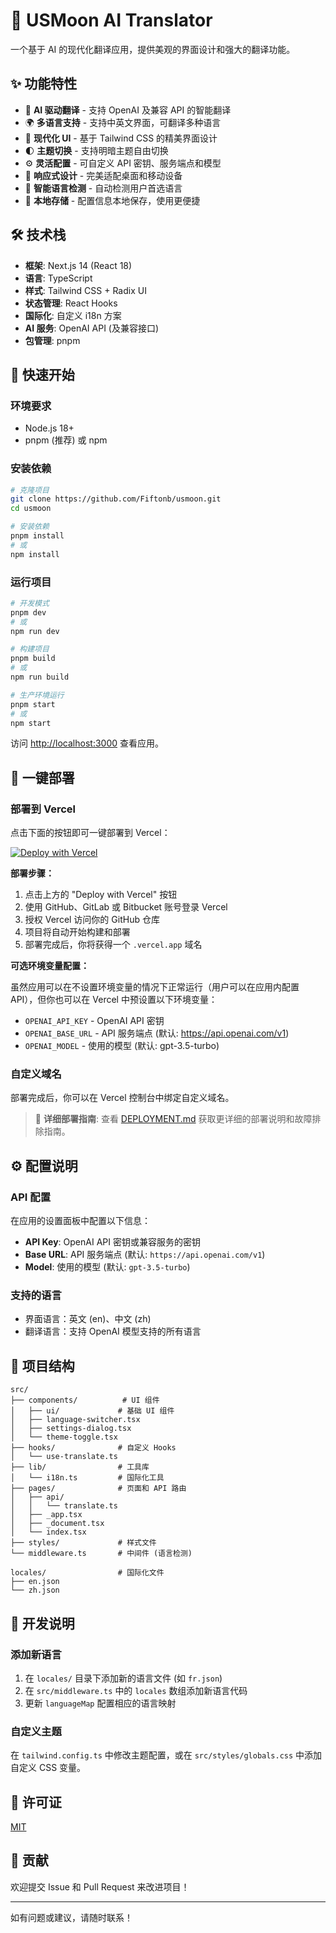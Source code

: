 # 🌙 USMoon AI Translator

一个基于 AI 的现代化翻译应用，提供美观的界面设计和强大的翻译功能。

## ✨ 功能特性

- 🤖 **AI 驱动翻译** - 支持 OpenAI 及兼容 API 的智能翻译
- 🌍 **多语言支持** - 支持中英文界面，可翻译多种语言
- 🎨 **现代化 UI** - 基于 Tailwind CSS 的精美界面设计
- 🌓 **主题切换** - 支持明暗主题自由切换
- ⚙️ **灵活配置** - 可自定义 API 密钥、服务端点和模型
- 📱 **响应式设计** - 完美适配桌面和移动设备
- 🔄 **智能语言检测** - 自动检测用户首选语言
- 💾 **本地存储** - 配置信息本地保存，使用更便捷

## 🛠️ 技术栈

- **框架**: Next.js 14 (React 18)
- **语言**: TypeScript
- **样式**: Tailwind CSS + Radix UI
- **状态管理**: React Hooks
- **国际化**: 自定义 i18n 方案
- **AI 服务**: OpenAI API (及兼容接口)
- **包管理**: pnpm

## 🚀 快速开始

### 环境要求

- Node.js 18+ 
- pnpm (推荐) 或 npm

### 安装依赖

```bash
# 克隆项目
git clone https://github.com/Fiftonb/usmoon.git
cd usmoon

# 安装依赖
pnpm install
# 或
npm install
```

### 运行项目

```bash
# 开发模式
pnpm dev
# 或
npm run dev

# 构建项目
pnpm build
# 或
npm run build

# 生产环境运行
pnpm start
# 或
npm start
```

访问 [http://localhost:3000](http://localhost:3000) 查看应用。

## 🚀 一键部署

### 部署到 Vercel

点击下面的按钮即可一键部署到 Vercel：

[![Deploy with Vercel](https://vercel.com/button)](https://vercel.com/new/clone?repository-url=https%3A%2F%2Fgithub.com%2FFiftonb%2Fusmoon&project-name=usmoon-ai-translator&repository-name=usmoon)

**部署步骤：**

1. 点击上方的 "Deploy with Vercel" 按钮
2. 使用 GitHub、GitLab 或 Bitbucket 账号登录 Vercel
3. 授权 Vercel 访问你的 GitHub 仓库
4. 项目将自动开始构建和部署
5. 部署完成后，你将获得一个 `.vercel.app` 域名

**可选环境变量配置：**

虽然应用可以在不设置环境变量的情况下正常运行（用户可以在应用内配置 API），但你也可以在 Vercel 中预设置以下环境变量：

- `OPENAI_API_KEY` - OpenAI API 密钥
- `OPENAI_BASE_URL` - API 服务端点 (默认: https://api.openai.com/v1)
- `OPENAI_MODEL` - 使用的模型 (默认: gpt-3.5-turbo)

### 自定义域名

部署完成后，你可以在 Vercel 控制台中绑定自定义域名。

> 📖 **详细部署指南**: 查看 [DEPLOYMENT.md](DEPLOYMENT.md) 获取更详细的部署说明和故障排除指南。

## ⚙️ 配置说明

### API 配置

在应用的设置面板中配置以下信息：

- **API Key**: OpenAI API 密钥或兼容服务的密钥
- **Base URL**: API 服务端点 (默认: `https://api.openai.com/v1`)
- **Model**: 使用的模型 (默认: `gpt-3.5-turbo`)

### 支持的语言

- 界面语言：英文 (en)、中文 (zh)
- 翻译语言：支持 OpenAI 模型支持的所有语言

## 📁 项目结构

```
src/
├── components/          # UI 组件
│   ├── ui/             # 基础 UI 组件
│   ├── language-switcher.tsx
│   ├── settings-dialog.tsx
│   └── theme-toggle.tsx
├── hooks/              # 自定义 Hooks
│   └── use-translate.ts
├── lib/                # 工具库
│   └── i18n.ts         # 国际化工具
├── pages/              # 页面和 API 路由
│   ├── api/
│   │   └── translate.ts
│   ├── _app.tsx
│   ├── _document.tsx
│   └── index.tsx
├── styles/             # 样式文件
└── middleware.ts       # 中间件 (语言检测)

locales/                # 国际化文件
├── en.json
└── zh.json
```

## 🔧 开发说明

### 添加新语言

1. 在 `locales/` 目录下添加新的语言文件 (如 `fr.json`)
2. 在 `src/middleware.ts` 中的 `locales` 数组添加新语言代码
3. 更新 `languageMap` 配置相应的语言映射

### 自定义主题

在 `tailwind.config.ts` 中修改主题配置，或在 `src/styles/globals.css` 中添加自定义 CSS 变量。

## 📄 许可证

[MIT](LICENSE)

## 🤝 贡献

欢迎提交 Issue 和 Pull Request 来改进项目！

---

如有问题或建议，请随时联系！ 